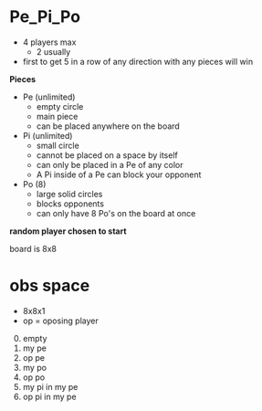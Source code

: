 # Pe_Pi_Po


- 4 players max
    - 2 usually
- first to get 5 in a row of any direction with any pieces will win

**Pieces**

- Pe (unlimited)
    - empty circle
    - main piece
    - can be placed anywhere on the board
- Pi (unlimited)
    - small circle
    - cannot be placed on a space by itself
    - can only be placed in a Pe of any color
    - A Pi inside of a Pe can block your opponent
- Po (8)
    - large solid circles
    - blocks opponents
    - can only have 8 Po's on the board at once

**random player chosen to start**

board is 8x8


# obs space
- 8x8x1
- op = oposing player

0. empty
1. my pe
2. op pe
3. my po
4. op po
5. my pi in my pe
6. op pi in my pe